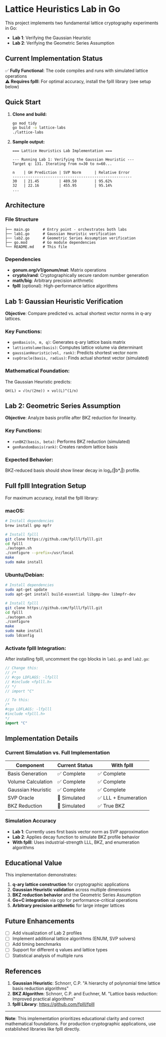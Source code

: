 # Lattice Heuristics Lab in Go

This project implements two fundamental lattice cryptography experiments in Go:
- **Lab 1**: Verifying the Gaussian Heuristic
- **Lab 2**: Verifying the Geometric Series Assumption

## Current Implementation Status

✅ **Fully Functional**: The code compiles and runs with simulated lattice operations  
⚠️ **Requires fplll**: For optimal accuracy, install the fplll library (see setup below)

## Quick Start

1. **Clone and build:**
   ```bash
   go mod tidy
   go build -o lattice-labs
   ./lattice-labs
   ```

2. **Sample output:**
   ```
   === Lattice Heuristics Lab Implementation ===

   --- Running Lab 1: Verifying the Gaussian Heuristic ---
   Target q: 131. Iterating from n=30 to n=60...

   n    | GH Prediction | SVP Norm      | Relative Error
   ------------------------------------------------------
   30   | 21.45         | 489.50        | 95.62%
   32   | 22.16         | 455.95        | 95.14%
   ...
   ```

## Architecture

### File Structure
```
├── main.go      # Entry point - orchestrates both labs
├── lab1.go      # Gaussian Heuristic verification
├── lab2.go      # Geometric Series Assumption verification
├── go.mod       # Go module dependencies
└── README.md    # This file
```

### Dependencies
- **gonum.org/v1/gonum/mat**: Matrix operations
- **crypto/rand**: Cryptographically secure random number generation
- **math/big**: Arbitrary precision arithmetic
- **fplll** (optional): High-performance lattice algorithms

## Lab 1: Gaussian Heuristic Verification

**Objective**: Compare predicted vs. actual shortest vector norms in q-ary lattices.

### Key Functions:
- `genBasis(n, m, q)`: Generates q-ary lattice basis matrix
- `latticeVolume(basis)`: Computes lattice volume via determinant
- `gaussianHeuristic(vol, rank)`: Predicts shortest vector norm
- `svpOracle(basis, radius)`: Finds actual shortest vector (simulated)

### Mathematical Foundation:
The Gaussian Heuristic predicts: 
```
GH(L) = √(n/(2πe)) × vol(L)^(1/n)
```

## Lab 2: Geometric Series Assumption

**Objective**: Analyze basis profile after BKZ reduction for linearity.

### Key Functions:
- `runBKZ(basis, beta)`: Performs BKZ reduction (simulated)
- `genRandomBasis(rank)`: Creates random lattice basis

### Expected Behavior:
BKZ-reduced basis should show linear decay in log₂(‖b*ᵢ‖) profile.

## Full fplll Integration Setup

For maximum accuracy, install the fplll library:

### macOS:
```bash
# Install dependencies
brew install gmp mpfr

# Install fplll
git clone https://github.com/fplll/fplll.git
cd fplll
./autogen.sh
./configure --prefix=/usr/local
make
sudo make install
```

### Ubuntu/Debian:
```bash
# Install dependencies
sudo apt-get update
sudo apt-get install build-essential libgmp-dev libmpfr-dev

# Install fplll
git clone https://github.com/fplll/fplll.git
cd fplll
./autogen.sh
./configure
make
sudo make install
sudo ldconfig
```

### Activate fplll Integration:
After installing fplll, uncomment the cgo blocks in `lab1.go` and `lab2.go`:

```go
// Change this:
// /*
// #cgo LDFLAGS: -lfplll
// #include <fplll.h>
// */
// import "C"

// To this:
/*
#cgo LDFLAGS: -lfplll
#include <fplll.h>
*/
import "C"
```

## Implementation Details

### Current Simulation vs. Full Implementation

| Component | Current Status | With fplll |
|-----------|----------------|-------------|
| Basis Generation | ✅ Complete | ✅ Complete |
| Volume Calculation | ✅ Complete | ✅ Complete |
| Gaussian Heuristic | ✅ Complete | ✅ Complete |
| SVP Oracle | 🔄 Simulated | ✅ LLL + Enumeration |
| BKZ Reduction | 🔄 Simulated | ✅ True BKZ |

### Simulation Accuracy
- **Lab 1**: Currently uses first basis vector norm as SVP approximation
- **Lab 2**: Applies decay function to simulate BKZ profile behavior
- **With fplll**: Uses industrial-strength LLL, BKZ, and enumeration algorithms

## Educational Value

This implementation demonstrates:
1. **q-ary lattice construction** for cryptographic applications
2. **Gaussian Heuristic validation** across multiple dimensions
3. **BKZ reduction behavior** and the Geometric Series Assumption
4. **Go+C integration** via cgo for performance-critical operations
5. **Arbitrary precision arithmetic** for large integer lattices

## Future Enhancements

- [ ] Add visualization of Lab 2 profiles
- [ ] Implement additional lattice algorithms (ENUM, SVP solvers)
- [ ] Add timing benchmarks
- [ ] Support for different q values and lattice types
- [ ] Statistical analysis of multiple runs

## References

1. **Gaussian Heuristic**: Schnorr, C.P. "A hierarchy of polynomial time lattice basis reduction algorithms"
2. **BKZ Algorithm**: Schnorr, C.P. and Euchner, M. "Lattice basis reduction: Improved practical algorithms"
3. **fplll Library**: https://github.com/fplll/fplll

---

**Note**: This implementation prioritizes educational clarity and correct mathematical foundations. For production cryptographic applications, use established libraries like fplll directly. 